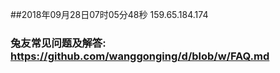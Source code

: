 ##2018年09月28日07时05分48秒 159.65.184.174
### 兔友常见问题及解答: https://github.com/wanggonging/d/blob/w/FAQ.md

